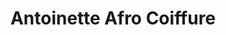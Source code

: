 ---
title: "Antoinette Afro Coiffure"
url: /montreal/antoinette-afro-coiffure/
shop: Friseurbedarf
---